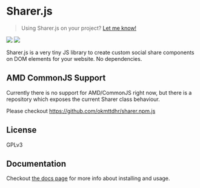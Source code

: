 Sharer.js
=========

> Using Sharer.js on your project? [Let me know!](https://github.com/ellisonleao/sharer.js/issues/24)

[![](https://github.com/ellisonleao/sharer.js/workflows/build/badge.svg)](https://github.com/ellisonleao/sharer.js/actions)
[![](https://data.jsdelivr.com/v1/package/npm/sharer.js/badge)](https://www.jsdelivr.com/package/npm/sharer.js)

Sharer.js is a very tiny JS library to create custom social share components on DOM elements for your website. No dependencies.

## AMD CommonJS Support

Currently there is no support for AMD/CommonJS right now, but there is a repository which exposes the current Sharer class behaviour.

Please checkout https://github.com/okmttdhr/sharer.npm.js

## License

GPLv3

## Documentation

Checkout [the docs page](https://ellisonleao.github.io/sharer.js/) for more info about installing and usage.
